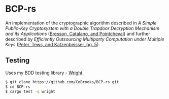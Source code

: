 # BCP-rs

An implementation of the cryptographic algorithm described in 
*A Simple Public-Key Cryptosystem with a Double Trapdoor Decryption 
Mechanism and its Applications* 
([Bresson, Catalano, and Pointcheval](https://iacr.org/archive/asiacrypt2003/01_Session01/03_106/28940037.pdf))
and further described by *Efficiently Outsourcing Multiparty 
Computation under Multiple Keys*
([Peter, Tews, and Katzenbeisser, pg. 5](https://eprint.iacr.org/2013/013.pdf#page=5)).

## Testing

Uses my BDD testing library - [Wright](https://github.com/CoBrooks/wright).

```bash
$ git clone https://github.com/CoBrooks/BCP-rs.git
$ cd BCP-rs
$ cargo test -q wright
```
